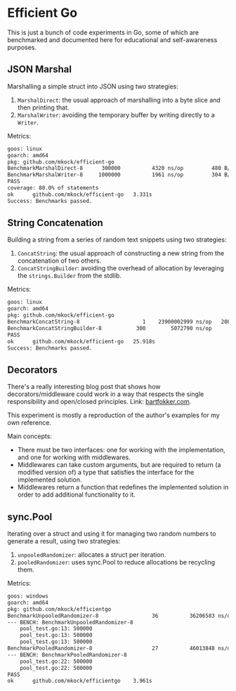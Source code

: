 # Efficient Go

This is just a bunch of code experiments in Go, some of which are benchmarked and documented here for educational and self-awareness purposes.

## JSON Marshal

Marshalling a simple struct into JSON using two strategies:

1. `MarshalDirect`: the usual approach of marshalling into a byte slice and then printing that.
2. `MarshalWriter`: avoiding the temporary buffer by writing directly to a `Writer`.

Metrics:

```bash
goos: linux
goarch: amd64
pkg: github.com/mkock/efficient-go
BenchmarkMarshalDirect-8   	  300000	      4320 ns/op	     480 B/op	       7 allocs/op
BenchmarkMarshalWriter-8   	 1000000	      1961 ns/op	     304 B/op	       5 allocs/op
PASS
coverage: 80.0% of statements
ok  	github.com/mkock/efficient-go	3.331s
Success: Benchmarks passed.
```

## String Concatenation

Building a string from a series of random text snippets using two strategies:

1. `ConcatString`: the usual approach of constructing a new string from the concatenation of two others.
2. `ConcatStringBuilder`: avoiding the overhead of allocation by leveraging the `strings.Builder` from the stdlib.

Metrics:

```bash
goos: linux
goarch: amd64
pkg: github.com/mkock/efficient-go
BenchmarkConcatString-8          	       1	23900002999 ns/op	208581365520 B/op	   54598 allocs/op
BenchmarkConcatStringBuilder-8   	     300	    5072790 ns/op	    45183032 B/op	      38 allocs/op
PASS
ok  	github.com/mkock/efficient-go	25.918s
Success: Benchmarks passed.
```

## Decorators

There's a really interesting blog post that shows how decorators/middleware could work in a way that respects the
single responsibility and open/closed principles. Link: [bartfokker.com](https://bartfokker.com/posts/decorators/).

This experiment is mostly a reproduction of the author's examples for my own reference.

Main concepts:
- There must be two interfaces: one for working with the implementation, and one for working with middlewares.
- Middlewares can take custom arguments, but are required to return (a modified version of) a type that satisfies the interface for the implemented solution.
- Middlewares return a function that redefines the implemented solution in order to add additional functionality to it.


## sync.Pool

Iterating over a struct and using it for managing two random numbers to generate
a result, using two strategies:

1. `unpooledRandomizer`: allocates a struct per iteration.
2. `pooledRandomizer`: uses sync.Pool to reduce allocations be recycling them.

Metrics:

```bash
goos: windows
goarch: amd64
pkg: github.com/mkock/efficientgo
BenchmarkUnpooledRandomizer-8                 36          36206583 ns/op         2007138 B/op          1 allocs/op
--- BENCH: BenchmarkUnpooledRandomizer-8
    pool_test.go:13: 500000
    pool_test.go:13: 500000
    pool_test.go:13: 500000
BenchmarkPooledRandomizer-8                   27          46013848 ns/op         2007675 B/op          3 allocs/op
--- BENCH: BenchmarkPooledRandomizer-8
    pool_test.go:22: 500000
    pool_test.go:22: 500000
PASS
ok      github.com/mkock/efficientgo    3.961s
```
